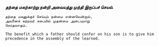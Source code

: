 
_**தந்தை மகற்காற்று நன்றி அவையத்து 
முந்தி இருப்பச் செயல்.**_

```
தந்தை மகனுக்குச் செய்யும் நன்மை என்னவென்றால், 
அவனைக் கற்றவர் சபையில் முதன்மை அடையுமாறு 
செய்தலாகும்.
```

```
The benefit which a father should confer on his son is to give him
precedence in the assembly of the learned.
```
